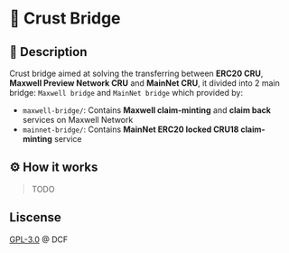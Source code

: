 # 🌉 Crust Bridge

## 📄 Description

Crust bridge aimed at solving the transferring between **ERC20 CRU**, **Maxwell Preview Network CRU** and **MainNet CRU**, it divided into 2 main bridge: `Maxwell bridge` and `MainNet bridge` which provided by:

- `maxwell-bridge/`: Contains **Maxwell claim-minting** and **claim back** services on Maxwell Network
- `mainnet-bridge/`: Contains **MainNet ERC20 locked CRU18 claim-minting** service

## ⚙️ How it works

> TODO

## Liscense

[GPL-3.0](LICENSE) @ DCF
